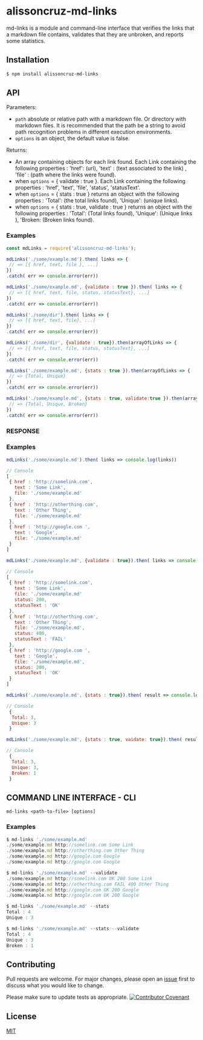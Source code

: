 # alissoncruz-md-links

md-links is a module and command-line interface that verifies the links that a markdown file contains, validates that they are unbroken, and reports some statistics.

## Installation

```bash
$ npm install alissoncruz-md-links
```

## API
Parameters:

- ``path`` absolute or relative path with a markdown file. Or directory with markdown files. It is recommended that the path be a string to avoid path recognition problems in different execution environments.
- ``options`` is an object, the default value is false.

Returns:

- An array containing objects for each link found. Each Link containing the following properties : 'href': (url), 'text' : (text associated to the link) , 'file' : (path where the links were found).
- when  ``options`` = { validate : true }. Each Link containing the following properties : 'href', 'text', 'file', 'status', 'statusText'.
- when  ``options`` = { stats : true } returns an object with the following properties : 'Total': (the total links found), 'Unique': (unique links).
- when  ``options`` = { stats : true, validate : true } returns an object with the following properties : 'Total': (Total links found), 'Unique': (Unique links ), 'Broken: (Broken links found).

### Examples

```javascript
const mdLinks = require('alissoncruz-md-links');

mdLinks('./some/example.md').then( links => {
 // => [{ href, text, file }, ...]
})
.catch( err => console.error(err))

mdLinks('./some/example.md', {validate : true }).then( links => {
 // => [{ href, text, file, status, statusText}, ...]
})
.catch( err => console.error(err))

mdLinks('./some/dir').then( links => {
 // => [{ href, text, file}, ...]
})
.catch( err => console.error(err))

mdLinks('./some/dir', {validate : true}).then(arrayOfLinks => {
 // => [{ href, text, file, status, statusText}, ...]
})
.catch( err => console.error(err))

mdLinks('./some/example.md', {stats : true }).then(arrayOfLinks => {
 // => {Total, Unique}
})
.catch( err => console.error(err))

mdLinks('./some/example.md', {stats : true, validate:true }).then(arrayOfLinks => {
 // => {Total, Unique, Broken}
})
.catch( err => console.error(err))

```


### RESPONSE

### Examples

```javascript
mdLinks('./some/example.md').then( links => console.log(links))

// Console
[
 { href : 'http://somelink.com', 
   text : 'Some Link', 
   file: './some/example.md'
 },
 { href : 'http://otherthing.com', 
   text : 'Other Thing', 
   file: './some/example.md'
 },
 { href : 'http://google.com ', 
   text : 'Google', 
   file: './some/example.md'
 }
]

mdLinks('./some/example.md', {validate : true}).then( links => console.log(links))

// Console
[
 { href : 'http://somelink.com', 
   text : 'Some Link', 
   file: './some/example.md'
   status: 200,
   statusText : 'OK'
 },
 { href : 'http://otherthing.com', 
   text : 'Other Thing', 
   file: './some/example.md',
   status: 400,
   statusText : 'FAIL'
 },
 { href : 'http://google.com ', 
   text : 'Google', 
   file: './some/example.md',
   status: 200,
   statusText : 'OK'
 }
]

mdLinks('./some/example.md', {stats : true}).then( result => console.log(result))

// Console
 { 
  Total: 3, 
  Unique: 3
 }  

mdLinks('./some/example.md', {stats : true, vaidate: true}).then( result => console.log(result))

// Console
 { 
  Total: 3, 
  Unique: 3,
  Broken: 1
 } 
```

## COMMAND LINE INTERFACE - CLI

``md-links <path-to-file> [options] ``

### Examples

```javascript
$ md-links './some/example.md'
./some/example.md http://somelink.com Some Link
./some/example.md http://otherthing.com Other Thing
./some/example.md http://google.com Google
./some/example.md http://google.com Google

$ md-links './some/example.md' --validate 
./some/example.md http://somelink.com OK 200 Some Link 
./some/example.md http://otherthing.com FAIL 400 Other Thing
./some/example.md http://google.com OK 200 Google
./some/example.md http://google.com OK 200 Google

$ md-links './some/example.md' --stats
Total : 4
Unique : 3

$ md-links './some/example.md' --stats --validate
Total : 4
Unique : 3
Broken : 1
```
## Contributing
Pull requests are welcome. For major changes, please open an [issue]("https://github.com/AlissonCH/md-links/issues") first to discuss what you would like to change.

Please make sure to update tests as appropriate.
[![Contributor Covenant](https://img.shields.io/badge/Contributor%20Covenant-2.1-4baaaa.svg)](CODE_OF_CONDUCT.md)
## License
[MIT](https://choosealicense.com/licenses/mit/)